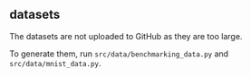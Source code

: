 ## datasets

The datasets are not uploaded to GitHub as they are too large.

To generate them, run `src/data/benchmarking_data.py` and `src/data/mnist_data.py`.
